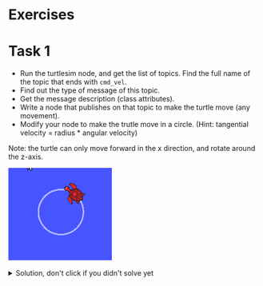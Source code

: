 # Exercises

# Task 1

- Run the turtlesim node, and get the list of topics. Find the full name of the topic that ends with ```cmd_vel```.
- Find out the type of message of this topic.
- Get the message description (class attributes).
- Write a node that publishes on that topic to make the turtle move (any movement).
- Modify your node to make the trutle move in a circle. (Hint: tangential velocity = radius * angular velocity)

Note: the turtle can only move forward in the x direction, and rotate around the z-axis.

![spinning turtle](presentation/figures/task1.gif)

<details><summary>Solution, don't click if you didn't solve yet</summary>

```python
#!/usr/bin/env python

import rospy


from geometry_msgs.msg import Twist

rospy.init_node('commander')


pub = rospy.Publisher('/turtle1/cmd_vel', Twist, queue_size=10)

rate = rospy.Rate(100)


msg = Twist()

r = 1 #m
w = 1 #rad/s
v = r*w

msg.linear.x = v
msg.angular.z = w

while not rospy.is_shutdown():
    msg.linear.x = v
    pub.publish(msg)
    rate.sleep()


```
</details>